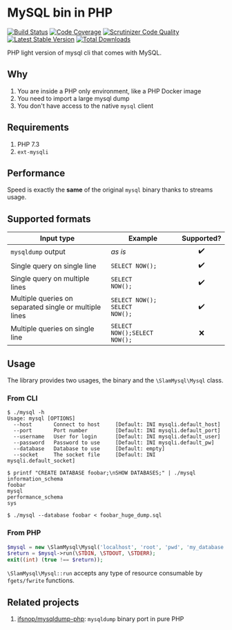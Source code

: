# MySQL bin in PHP

[![Build Status](https://travis-ci.org/Slamdunk/mysql-php.svg?branch=master)](https://travis-ci.org/Slamdunk/mysql-php)
[![Code Coverage](https://scrutinizer-ci.com/g/Slamdunk/mysql-php/badges/coverage.png?b=master)](https://scrutinizer-ci.com/g/Slamdunk/mysql-php/?branch=master)
[![Scrutinizer Code Quality](https://scrutinizer-ci.com/g/Slamdunk/mysql-php/badges/quality-score.png?b=master)](https://scrutinizer-ci.com/g/Slamdunk/mysql-php/?branch=master)
[![Latest Stable Version](https://poser.pugx.org/slam/mysql-php/v/stable.svg)](https://packagist.org/packages/slam/mysql-php)
[![Total Downloads](https://poser.pugx.org/slam/mysql-php/downloads.png)](https://packagist.org/packages/slam/mysql-php)

PHP light version of mysql cli that comes with MySQL.

## Why

1. You are inside a PHP only environment, like a PHP Docker image
1. You need to import a large mysql dump
1. You don't have access to the native `mysql` client

## Requirements

1. PHP 7.3
1. `ext-mysqli`

## Performance

Speed is exactly the **same** of the original `mysql` binary thanks to streams usage.

## Supported formats

|Input type|Example|Supported?|
|---|---|:---:|
|`mysqldump` output|*as is*|:heavy_check_mark:|
|Single query on single line|`SELECT NOW();`|:heavy_check_mark:|
|Single query on multiple lines|`SELECT`<br />`NOW();`|:heavy_check_mark:|
|Multiple queries on separated single or multiple lines|`SELECT NOW();`<br />`SELECT`<br />`NOW();`|:heavy_check_mark:|
|Multiple queries on single line|`SELECT NOW();SELECT NOW();`|:x:|

## Usage

The library provides two usages, the binary and the `\SlamMysql\Mysql` class.

### From CLI

```
$ ./mysql -h
Usage: mysql [OPTIONS]
  --host       Connect to host     [Default: INI mysqli.default_host]
  --port       Port number         [Default: INI mysqli.default_port]
  --username   User for login      [Default: INI mysqli.default_user]
  --password   Password to use     [Default: INI mysqli.default_pw]
  --database   Database to use     [Default: empty]
  --socket     The socket file     [Default: INI mysqli.default_socket]

$ printf "CREATE DATABASE foobar;\nSHOW DATABASES;" | ./mysql
information_schema
foobar
mysql
performance_schema
sys

$ ./mysql --database foobar < foobar_huge_dump.sql
```

### From PHP

```php
$mysql = new \SlamMysql\Mysql('localhost', 'root', 'pwd', 'my_database', 3306, '/socket');
$return = $mysql->run(\STDIN, \STDOUT, \STDERR);
exit((int) (true !== $return));
```

`\SlamMysql\Mysql::run` accepts any type of resource consumable by `fgets/fwrite` functions.

## Related projects

1. [ifsnop/mysqldump-php](https://github.com/ifsnop/mysqldump-php): `mysqldump` binary port in pure PHP
